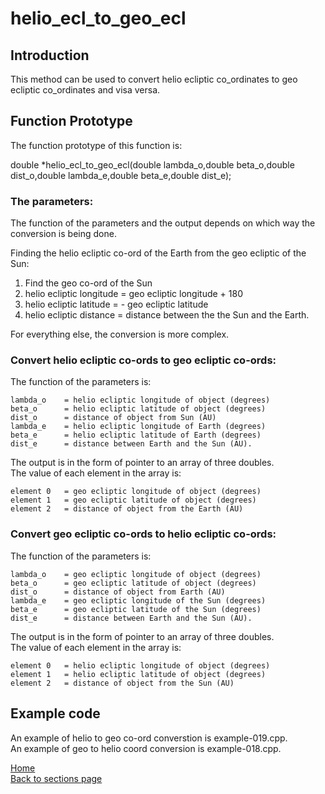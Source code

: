 # helio_ecl_to_geo_ecl

## Introduction

This method can be used to convert helio ecliptic co_ordinates to geo ecliptic co_ordinates and visa versa.

## Function Prototype

The function prototype of this function is:
  
  double *helio_ecl_to_geo_ecl(double lambda_o,double beta_o,double dist_o,double lambda_e,double beta_e,double dist_e);
 
### The parameters:
The function of the parameters and the output depends on which way the conversion is being done.

Finding the helio ecliptic co-ord of the Earth from the geo ecliptic of the Sun:
1. Find the geo co-ord of the Sun
2. helio ecliptic longitude = geo ecliptic longitude + 180
3. helio ecliptic latitude  = - geo ecliptic latitude
4. helio ecliptic distance  = distance between the the Sun and the Earth.	

For everything else, the conversion is more complex.	
	
### Convert helio ecliptic co-ords to geo ecliptic co-ords:
 
The function of the parameters is:

	lambda_o	= helio ecliptic longitude of object (degrees)
	beta_o		= helio ecliptic latitude of object (degrees)
	dist_o		= distance of object from Sun (AU)
	lambda_e	= helio ecliptic longitude of Earth (degrees)
	beta_e		= helio ecliptic latitude of Earth (degrees)
	dist_e		= distance between Earth and the Sun (AU).

The output is in the form of pointer to an array of three doubles.  
The value of each element in the array is:

	element 0	= geo ecliptic longitude of object (degrees) 
	element 1	= geo ecliptic latitude of object (degrees)
	element 2	= distance of object from the Earth (AU)


### Convert geo ecliptic co-ords to helio ecliptic co-ords:

The function of the parameters is:
 
	lambda_o	= geo ecliptic longitude of object (degrees)
	beta_o		= geo ecliptic latitude of object (degrees)
	dist_o		= distance of object from Earth (AU)
	lambda_e	= geo ecliptic longitude of the Sun (degrees)
	beta_e		= geo ecliptic latitude of the Sun (degrees)
	dist_e		= distance between Earth and the Sun (AU).

The output is in the form of pointer to an array of three doubles.  
The value of each element in the array is:

	element 0	= helio ecliptic longitude of object (degrees) 
	element 1	= helio ecliptic latitude of object (degrees)
	element 2	= distance of object from the Sun (AU)

## Example code

An example of helio to geo co-ord converstion is example-019.cpp.  
An example of geo to helio coord conversion is example-018.cpp.

[Home](readme.md)  
[Back to sections page](Sections.md)
